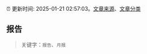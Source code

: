 :alarm_clock: 更新时间: 2025-01-21 02:57:03。[文章来源](/README.md)、[文章分类](/TAGS.md)

## 报告


> 关键字：`报告`、`月报`



